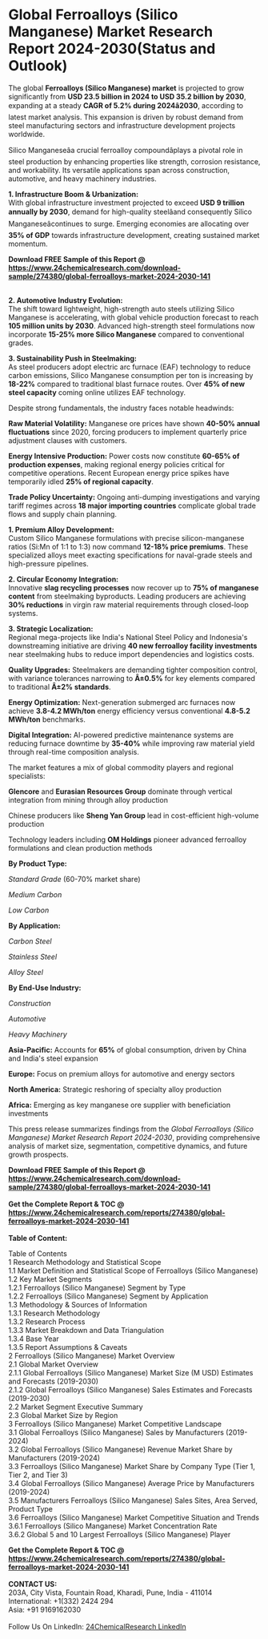 <h1>Global Ferroalloys (Silico Manganese) Market Research Report 2024-2030(Status and Outlook)</h1><p>The global <strong>Ferroalloys (Silico Manganese) market</strong> is projected to grow significantly from <strong>USD 23.5 billion in 2024 to USD 35.2 billion by 2030</strong>, expanding at a steady <strong>CAGR of 5.2% during 2024â2030</strong>, according to latest market analysis. This expansion is driven by robust demand from steel manufacturing sectors and infrastructure development projects worldwide.</p><p>Silico Manganeseâa crucial ferroalloy compoundâplays a pivotal role in steel production by enhancing properties like strength, corrosion resistance, and workability. Its versatile applications span across construction, automotive, and heavy machinery industries.</p><p><strong>1. Infrastructure Boom &amp; Urbanization:</strong><br>
With global infrastructure investment projected to exceed <strong>USD 9 trillion annually by 2030</strong>, demand for high-quality steelâand consequently Silico Manganeseâcontinues to surge. Emerging economies are allocating over <strong>35% of GDP</strong> towards infrastructure development, creating sustained market momentum.</p><div><b>Download FREE Sample of this Report @ 
            <a href="https://www.24chemicalresearch.com/download-sample/274380/global-ferroalloys-market-2024-2030-141">
            https://www.24chemicalresearch.com/download-sample/274380/global-ferroalloys-market-2024-2030-141</a></b></div><br><p><strong>2. Automotive Industry Evolution:</strong><br>
The shift toward lightweight, high-strength auto steels utilizing Silico Manganese is accelerating, with global vehicle production forecast to reach <strong>105 million units by 2030</strong>. Advanced high-strength steel formulations now incorporate <strong>15-25% more Silico Manganese</strong> compared to conventional grades.</p><p><strong>3. Sustainability Push in Steelmaking:</strong><br>
As steel producers adopt electric arc furnace (EAF) technology to reduce carbon emissions, Silico Manganese consumption per ton is increasing by <strong>18-22%</strong> compared to traditional blast furnace routes. Over <strong>45% of new steel capacity</strong> coming online utilizes EAF technology.</p><p>Despite strong fundamentals, the industry faces notable headwinds:</p><p><strong>Raw Material Volatility:</strong> Manganese ore prices have shown <strong>40-50% annual fluctuations</strong> since 2020, forcing producers to implement quarterly price adjustment clauses with customers.</p><p><strong>Energy Intensive Production:</strong> Power costs now constitute <strong>60-65% of production expenses</strong>, making regional energy policies critical for competitive operations. Recent European energy price spikes have temporarily idled <strong>25% of regional capacity</strong>.</p><p><strong>Trade Policy Uncertainty:</strong> Ongoing anti-dumping investigations and varying tariff regimes across <strong>18 major importing countries</strong> complicate global trade flows and supply chain planning.</p><p><strong>1. Premium Alloy Development:</strong><br>
Custom Silico Manganese formulations with precise silicon-manganese ratios (Si:Mn of 1:1 to 1:3) now command <strong>12-18% price premiums</strong>. These specialized alloys meet exacting specifications for naval-grade steels and high-pressure pipelines.</p><p><strong>2. Circular Economy Integration:</strong><br>
Innovative <strong>slag recycling processes</strong> now recover up to <strong>75% of manganese content</strong> from steelmaking byproducts. Leading producers are achieving <strong>30% reductions</strong> in virgin raw material requirements through closed-loop systems.</p><p><strong>3. Strategic Localization:</strong><br>
Regional mega-projects like India's National Steel Policy and Indonesia's downstreaming initiative are driving <strong>40 new ferroalloy facility investments</strong> near steelmaking hubs to reduce import dependencies and logistics costs.</p><p><strong>Quality Upgrades:</strong> Steelmakers are demanding tighter composition control, with variance tolerances narrowing to <strong>Â±0.5%</strong> for key elements compared to traditional <strong>Â±2% standards</strong>.</p><p><strong>Energy Optimization:</strong> Next-generation submerged arc furnaces now achieve <strong>3.8-4.2 MWh/ton</strong> energy efficiency versus conventional <strong>4.8-5.2 MWh/ton</strong> benchmarks.</p><p><strong>Digital Integration:</strong> AI-powered predictive maintenance systems are reducing furnace downtime by <strong>35-40%</strong> while improving raw material yield through real-time composition analysis.</p><p>The market features a mix of global commodity players and regional specialists:</p><p><strong>Glencore</strong> and <strong>Eurasian Resources Group</strong> dominate through vertical integration from mining through alloy production</p><p>Chinese producers like <strong>Sheng Yan Group</strong> lead in cost-efficient high-volume production</p><p>Technology leaders including <strong>OM Holdings</strong> pioneer advanced ferroalloy formulations and clean production methods</p><p><strong>By Product Type:</strong></p><p><em>Standard Grade</em> (60-70% market share)</p><p><em>Medium Carbon</em></p><p><em>Low Carbon</em></p><p><strong>By Application:</strong></p><p><em>Carbon Steel</em></p><p><em>Stainless Steel</em></p><p><em>Alloy Steel</em></p><p><strong>By End-Use Industry:</strong></p><p><em>Construction</em></p><p><em>Automotive</em></p><p><em>Heavy Machinery</em></p><p><strong>Asia-Pacific:</strong> Accounts for <strong>65%</strong> of global consumption, driven by China and India's steel expansion</p><p><strong>Europe:</strong> Focus on premium alloys for automotive and energy sectors</p><p><strong>North America:</strong> Strategic reshoring of specialty alloy production</p><p><strong>Africa:</strong> Emerging as key manganese ore supplier with beneficiation investments</p><p>This press release summarizes findings from the <em>Global Ferroalloys (Silico Manganese) Market Research Report 2024-2030</em>, providing comprehensive analysis of market size, segmentation, competitive dynamics, and future growth prospects.</p><div><b>Download FREE Sample of this Report @ 
            <a href="https://www.24chemicalresearch.com/download-sample/274380/global-ferroalloys-market-2024-2030-141">
            https://www.24chemicalresearch.com/download-sample/274380/global-ferroalloys-market-2024-2030-141</a></b></div><br><div><b>Get the Complete Report & TOC @ 
            <a href="https://www.24chemicalresearch.com/reports/274380/global-ferroalloys-market-2024-2030-141">
            https://www.24chemicalresearch.com/reports/274380/global-ferroalloys-market-2024-2030-141</a></b></div><br>
            <b>Table of Content:</b><p>Table of Contents<br />
1 Research Methodology and Statistical Scope<br />
1.1 Market Definition and Statistical Scope of Ferroalloys (Silico Manganese)<br />
1.2 Key Market Segments<br />
1.2.1 Ferroalloys (Silico Manganese) Segment by Type<br />
1.2.2 Ferroalloys (Silico Manganese) Segment by Application<br />
1.3 Methodology & Sources of Information<br />
1.3.1 Research Methodology<br />
1.3.2 Research Process<br />
1.3.3 Market Breakdown and Data Triangulation<br />
1.3.4 Base Year<br />
1.3.5 Report Assumptions & Caveats<br />
2 Ferroalloys (Silico Manganese) Market Overview<br />
2.1 Global Market Overview<br />
2.1.1 Global Ferroalloys (Silico Manganese) Market Size (M USD) Estimates and Forecasts (2019-2030)<br />
2.1.2 Global Ferroalloys (Silico Manganese) Sales Estimates and Forecasts (2019-2030)<br />
2.2 Market Segment Executive Summary<br />
2.3 Global Market Size by Region<br />
3 Ferroalloys (Silico Manganese) Market Competitive Landscape<br />
3.1 Global Ferroalloys (Silico Manganese) Sales by Manufacturers (2019-2024)<br />
3.2 Global Ferroalloys (Silico Manganese) Revenue Market Share by Manufacturers (2019-2024)<br />
3.3 Ferroalloys (Silico Manganese) Market Share by Company Type (Tier 1, Tier 2, and Tier 3)<br />
3.4 Global Ferroalloys (Silico Manganese) Average Price by Manufacturers (2019-2024)<br />
3.5 Manufacturers Ferroalloys (Silico Manganese) Sales Sites, Area Served, Product Type<br />
3.6 Ferroalloys (Silico Manganese) Market Competitive Situation and Trends<br />
3.6.1 Ferroalloys (Silico Manganese) Market Concentration Rate<br />
3.6.2 Global 5 and 10 Largest Ferroalloys (Silico Manganese) Player</p><div><b>Get the Complete Report & TOC @ 
            <a href="https://www.24chemicalresearch.com/reports/274380/global-ferroalloys-market-2024-2030-141">
            https://www.24chemicalresearch.com/reports/274380/global-ferroalloys-market-2024-2030-141</a></b></div><br><b>CONTACT US:</b><br>
            203A, City Vista, Fountain Road, Kharadi, Pune, India - 411014<br>
            International: +1(332) 2424 294<br>
            Asia: +91 9169162030 <br><br>
            Follow Us On LinkedIn: <a href="https://www.linkedin.com/company/24chemicalresearch/">24ChemicalResearch LinkedIn</a>